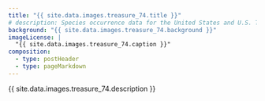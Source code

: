 ```yaml
---
title: "{{ site.data.images.treasure_74.title }}"
# description: Species occurrence data for the United States and U.S. Territories.
background: "{{ site.data.images.treasure_74.background }}"
imageLicense: |
  "{{ site.data.images.treasure_74.caption }}"
composition:
  - type: postHeader
  - type: pageMarkdown
---
```


{{ site.data.images.treasure_74.description }}